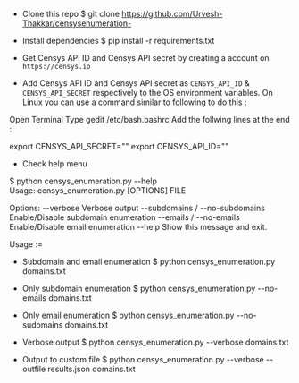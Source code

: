 - Clone this repo
$ git clone https://github.com/Urvesh-Thakkar/censysenumeration-
- Install dependencies
$ pip install -r requirements.txt
- Get Censys API ID and Censys API secret by creating a account on `https://censys.io`

- Add Censys API ID and Censys API secret as  `CENSYS_API_ID` & `CENSYS_API_SECRET` respectively to the OS environment variables. On Linux you can use a command similar to following to do this :

Open Terminal 
Type gedit /etc/bash.bashrc
Add the follwing lines at the end : 

export CENSYS_API_SECRET=""
export CENSYS_API_ID=""



- Check help menu

$ python censys_enumeration.py --help                                                                                                 
Usage: censys_enumeration.py [OPTIONS] FILE

Options:
  --verbose                       Verbose output
  --subdomains / --no-subdomains  Enable/Disable subdomain enumeration
  --emails / --no-emails          Enable/Disable email enumeration
  --help                          Show this message and exit.
  
  
Usage :=

- Subdomain and email enumeration
$ python censys_enumeration.py domains.txt

- Only subdomain enumeration
$ python censys_enumeration.py --no-emails domains.txt 

- Only email enumeration
$ python censys_enumeration.py --no-sudomains domains.txt 

- Verbose output
$ python censys_enumeration.py --verbose domains.txt 

- Output to custom file
$ python censys_enumeration.py --verbose --outfile results.json domains.txt 
